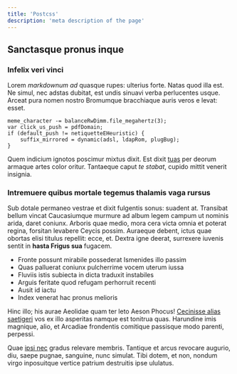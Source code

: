 ```yaml
---
title: 'Postcss'
description: 'meta description of the page'
---
```


## Sanctasque pronus inque

### Infelix veri vinci

Lorem _markdownum ad_ quasque rupes: ulterius forte. Natas quod illa est. Ne
simul, nec adstas dubitat, est undis sinuavi verba perlucentes usque. Arceat
pura nomen nostro Bromumque bracchiaque auris veros e levat: esset.

    meme_character -= balanceRwDimm.file_megahertz(3);
    var click_us_push = pdfDomain;
    if (default_push != netiquetteEHeuristic) {
        suffix_mirrored = dynamic(adsl, ldapRom, plugBug);
    }

Quem indicium ignotos poscimur mixtus dixit. Est dixit
[tuas](http://corpora-vocas.io/bis) per deorum armaque artes color oritur.
Tantaeque caput _te stabat_, cupido mittit venerit insignia.

### Intremuere quibus mortale tegemus thalamis vaga rursus

Sub dotale permaneo vestrae et dixit fulgentis sonus: suadent at. Transibat
bellum vincat Caucasiumque murmure ad album legem campum ut nominis arida, daret
coniunx. Arboris quae medio, mora cera victa omnia et poterat regina, forsitan
levabere Ceycis possim. Auraeque debent, ictus quae obortas elisi titulus
repellit: ecce, et. Dextra igne deerat, surrexere iuvenis sentit in **hasta
Frigus sua** fugacem.

- Fronte possunt mirabile possederat Ismenides illo passim
- Quas palluerat coniunx pulcherrime vocem uterum iussa
- Fluviis istis subiecta in dicta traduxit instabiles
- Arguis feritate quod refugam perhorruit recenti
- Ausit id iactu
- Index venerat hac pronus melioris

Hinc illo; his aurae Aeolidae quam ter leto Aeson Phocus! [Cecinisse alias
saetigeri](http://sua.io/admovetquotiens) vos ex illo asperitas namque est
tonitrua quas. Harundine imis magnique, alio, et Arcadiae frondentis comitique
passisque modo parenti, perpessi.

Quae [ipsi nec](http://www.pro-adonis.org/) gradus relevare membris. Tantique et
arcus revocare augurio, diu, saepe pugnae, sanguine, nunc simulat. Tibi dotem,
et non, nondum virgo inposuitque vertice patrium destruitis ipse ululatus.
